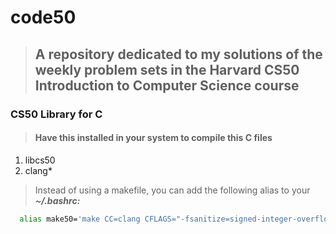 # code50
>
> ## A repository dedicated to my solutions of the weekly problem sets in the Harvard CS50 Introduction to Computer Science course

### CS50 Library for C

> #### Have this installed in your system to compile this C files
>
1. libcs50
2. clang*
>
> Instead of using a makefile, you can add the following alias to your ***~/.bashrc:***

````bash
  alias make50='make CC=clang CFLAGS="-fsanitize=signed-integer-overflow -fsanitize=undefined -ggdb3 -O0 -std=c11 -Wall -Werror -Wextra -Wno-sign-compare -Wno-unused-parameter -Wno-unused-variable -Wshadow" LDLIBS="-lcrypt -lcs50 -lm"'
````
